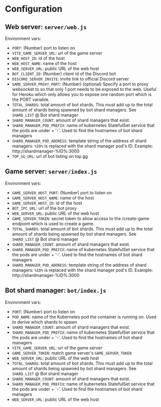 # Configuration

## Web server: `server/web.js`

Environment vars:

- `PORT`: (Number) port to listen on
- `VITE_GAME_SERVER_URL`: url of the game server
- `WEB_HOST_ID`: id of the host
- `WEB_HOST_NAME`: name of the host
- `WEB_SERVER_URL`: public URL of the web host
- `BOT_CLIENT_ID`: (Number) client id of the Discord bot
- `DISCORD_SERVER_INVITE`: invite link to official Discord server
- `GAME_SERVER_PROXY_PORT`: (Number) (optional) Specify a port to proxy websocket to so that only 1 port needs to be exposed to the web. Useful for Heroku which only allows you to expose one random port which is the PORT variable.
- `TOTAL_SHARDS`: total amount of bot shards. This must add up to the total amount of shards being spawned by bot shard managers. See `SHARD_LIST` @ Bot shard manager
- `SHARD_MANAGER_COUNT`: amount of shard managers that exist.
- `SHARD_MANAGER_POD_PREFIX`: name of kubernetes StatefulSet service that the pods are under + '-'. Used to find the hostnames of bot shard managers
- `SHARD_MANAGER_POD_ADDRESS`: template string of the address of shard managers: `%ID%` is replaced with the shard manager pod's ID. Example: http://shardmanager-%ID%:3000
- `TOP_GG_URL`: url of bot listing on top.gg

## Game server: `server/index.js`

Environment vars:

- `GAME_SERVER_HOST_PORT`: (Number) port to listen on
- `GAME_SERVER_HOST_NAME`: name of the host
- `GAME_SERVER_HOST_ID`: id of the host
- `BOT_IPC_URL`: url of the bot proxy
- `WEB_SERVER_URL`: public URL of the web host
- `GAME_SERVER_TOKEN`: secret token to allow access to the /create-game endpoint which is used to create a game.
- `TOTAL_SHARDS`: total amount of bot shards. This must add up to the total amount of shards being spawned by bot shard managers. See `SHARD_LIST` @ Bot shard manager
- `SHARD_MANAGER_COUNT`: amount of shard managers that exist.
- `SHARD_MANAGER_POD_PREFIX`: name of kubernetes StatefulSet service that the pods are under + '-'. Used to find the hostnames of bot shard managers
- `SHARD_MANAGER_POD_ADDRESS`: template string of the address of shard managers: `%ID%` is replaced with the shard manager pod's ID. Example: http://shardmanager-%ID%:3000

## Bot shard manager: `bot/index.js`

Environment vars:

- `PORT`: (Number) port to listen on
- `POD_NAME`: name of the Kubernetes pod the container is running on. Used to derive which shards to spawn
- `SHARD_MANAGER_COUNT`: amount of shard managers that exist.
- `SHARD_MANAGER_POD_PREFIX`: name of kubernetes StatefulSet service that the pods are under + '-'. Used to find the hostnames of bot shard managers
- `VITE_GAME_SERVER_URL`: url of the game server
- `GAME_SERVER_TOKEN`: match game server's `GAME_SERVER_TOKEN`
- `WEB_SERVER_URL`: public URL of the web host
- `TOTAL_SHARDS`: total amount of bot shards. This must add up to the total amount of shards being spawned by bot shard managers. See `SHARD_LIST` @ Bot shard manager
- `SHARD_MANAGER_COUNT`: amount of shard managers that exist.
- `SHARD_MANAGER_POD_PREFIX`: name of kubernetes StatefulSet service that the pods are under + '-'. Used to find the hostnames of bot shard managers
- `WEB_SERVER_URL`: public URL of the web host
